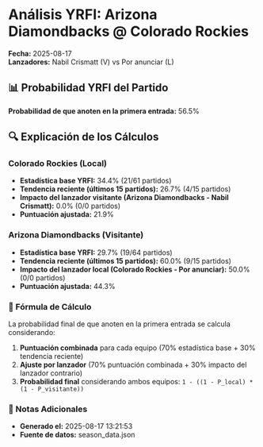 # Análisis YRFI: Arizona Diamondbacks @ Colorado Rockies

**Fecha:** 2025-08-17  
**Lanzadores:** Nabil Crismatt (V) vs Por anunciar (L)

## 📊 Probabilidad YRFI del Partido

**Probabilidad de que anoten en la primera entrada:** 56.5%

## 🔍 Explicación de los Cálculos

### Colorado Rockies (Local)
- **Estadística base YRFI:** 34.4% (21/61 partidos)
- **Tendencia reciente (últimos 15 partidos):** 26.7% (4/15 partidos)
- **Impacto del lanzador visitante (Arizona Diamondbacks - Nabil Crismatt):** 0.0% (0/0 partidos)
- **Puntuación ajustada:** 21.9%

### Arizona Diamondbacks (Visitante)
- **Estadística base YRFI:** 29.7% (19/64 partidos)
- **Tendencia reciente (últimos 15 partidos):** 60.0% (9/15 partidos)
- **Impacto del lanzador local (Colorado Rockies - Por anunciar):** 50.0% (0/0 partidos)
- **Puntuación ajustada:** 44.3%

### 📝 Fórmula de Cálculo

La probabilidad final de que anoten en la primera entrada se calcula considerando:
1. **Puntuación combinada** para cada equipo (70% estadística base + 30% tendencia reciente)
2. **Ajuste por lanzador** (70% puntuación combinada + 30% impacto del lanzador contrario)
3. **Probabilidad final** considerando ambos equipos: `1 - ((1 - P_local) * (1 - P_visitante))`

### 📌 Notas Adicionales

- **Generado el:** 2025-08-17 13:21:53
- **Fuente de datos:** season_data.json
